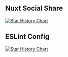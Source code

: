 ## Nuxt Social Share

[![Star History Chart](https://api.star-history.com/svg?repos=stefanobartoletti/nuxt-social-share&type=Date)](https://star-history.com/#stefanobartoletti/nuxt-social-share&Date)


## ESLint Config

[![Star History Chart](https://api.star-history.com/svg?repos=stefanobartoletti/eslint-config&type=Date)](https://star-history.com/#stefanobartoletti/eslint-config&Date)

